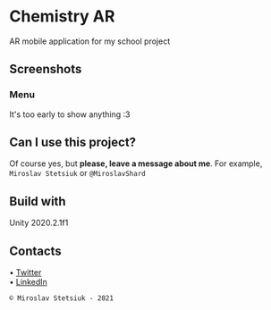# Chemistry AR
AR mobile application for my school project


## Screenshots
### Menu
It's too early to show anything :3


## Can I use this project?
Of course yes, but <b>please, leave a message about me</b>. For example, `Miroslav Stetsiuk` or `@MiroslavShard`


## Build with
Unity 2020.2.1f1


## Contacts
• [Twitter](https://twitter.com/miroslavshard)<br>
• [LinkedIn](https://www.linkedin.com/in/miroslavshard)


`© Miroslav Stetsiuk - 2021`
